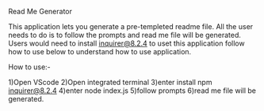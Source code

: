 Read Me Generator 

This application lets you generate a pre-templeted readme file. All the user needs to do is to follow
the prompts and read me file will be generated. Users would need to install inquirer@8.2.4 to uset this application follow how to use below to understand how to use application. 


How to use:-

1)Open VScode
2)Open integrated terminal 
3)enter install npm inquirer@8.2.4
4)enter node index.js
5)follow prompts 
6)read me file will be generated. 
